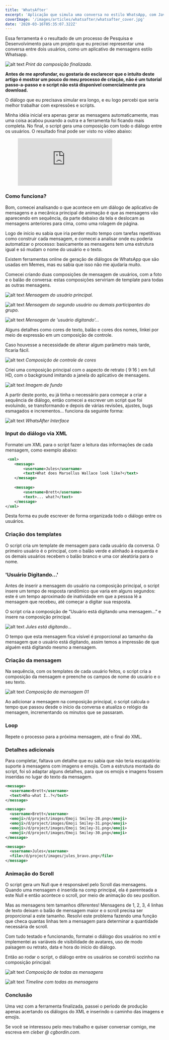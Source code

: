 ```yaml
---
title: 'WhatsAfter'
excerpt: 'Aplicação que simula uma conversa no estilo WhatsApp, com Javascript e After Effects.'
coverImage: '/images/articles/whatsafter/whatsafter_cover.jpg'
date: '2020-03-16T05:35:07.322Z'
---
```


Essa ferramenta é o resultado de um processo de Pesquisa e Desenvolvimento para um projeto que eu precisei representar uma conversa entre dois usuários, como um aplicativo de mensagens estilo Whatsapp.

![alt text](/images/articles/whatsafter/whatsafter_print.png#width_auto "Print da composição finalizada.")
*Print da composição finalizada.*

**Antes de me aprofundar, eu gostaria de esclarecer que o intuito deste artigo é mostrar um pouco do meu processo de criação, não é um tutorial passo-a-passo e o script não está disponível comercialmente pra download.**

O diálogo que eu precisava simular era longo, e eu logo percebi que seria melhor trabalhar com expressões e scripts.

Minha idéia inicial era apenas gerar as mensagens automaticamente, mas uma coisa acabou puxando a outra e a ferramenta foi ficando mais completa. No final, o script gera uma composição com todo o diálogo entre os usuários. O resultado final pode ser visto no vídeo abaixo:

<figure class="video_container">
  <iframe class="video_content" src="https://www.youtube.com/embed/mBCPQSCgdjM" frameborder="0" allowfullscreen="true"> </iframe>
</figure>

### Como funciona?

Bom, comecei analisando o que acontece em um diálogo de aplicativo de mensagens e a mecânica principal de animação é que as mensagens vão aparecendo em sequência, da parte debaixo da tela e deslocam as mensagens anteriores para cima, como uma rolagem de página.

Logo de início eu sabia que iria perder muito tempo com tarefas repetitivas como construir cada mensagem, e comecei a analisar onde eu poderia automatizar o processo: basicamente as mensagens tem uma estrutura igual e só mudam o nome do usuário e o texto.

Existem ferramentas online de geração de diálogos de WhatsApp que são usadas em Memes, mas eu sabia que isso não me ajudaria muito.

Comecei criando duas composições de mensagem de usuários, com a foto e o balão de conversa: estas composições serviriam de template para todas as outras mensagens.

![alt text](/images/articles/whatsafter/whatsafter_template_user01.png#width_auto "Mensagem do usuário principal")
*Mensagem do usuário principal.*

![alt text](/images/articles/whatsafter/whatsafter_template_user02.png#width_auto  "Mensagem do segundo usuário ou demais participantes do grupo.")
*Mensagem do segundo usuário ou demais participantes do grupo.*

![alt text](/images/articles/whatsafter/whatsafter_user_typing.png#width_auto  "Mensagem de 'usuário digitando'...")
*Mensagem de 'usuário digitando'...*

Alguns detalhes como cores de texto, balão e cores dos nomes, linkei por meio de expressão em um composição de controle.

Caso houvesse a necessidade de alterar algum parâmetro mais tarde, ficaria fácil.

![alt text](/images/articles/whatsafter/whatsafter_config_colors.png#width_auto  "Composição de controle de cores")
*Composição de controle de cores*

Criei uma composição principal com o aspecto de retrato ( 9:16 ) em full HD, com o background imitando a janela do aplicativo de mensagens.

![alt text](/images/articles/whatsafter/whatsafter_bg.png#width_auto  "Imagem de fundo")
*Imagem de fundo*

A partir deste ponto, eu já tinha o necessário para começar a criar a sequência de diálogo, então comecei a escrever um script que foi evoluindo, se transformando e depois de várias revisões, ajustes, bugs esmagados e incrementos... funciona da seguinte forma:

![alt text](/images/articles/whatsafter/whatsafter_interface.png#width_auto  "WhatsAfter Interface")
*WhatsAfter Interface*

### Input do diálogo via XML
Formatei um XML para o script fazer a leitura das informações de cada mensagem, como exemplo abaixo:

```xml
 <xml>
	<message>
		<username>Jules</username>
		<text>What does Marsellus Wallace look like?</text>
	</message>
	
	<message>
		<username>Brett</username>
		<text>... what?</text>
	</message>
</xml>
```

Desta forma eu pude escrever de forma organizada todo o diálogo entre os usuários.

### Criação dos templates

O script cria um template de mensagem para cada usuário da conversa.
O primeiro usuário é o principal, com o balão verde e alinhado à esquerda e os demais usuários recebem o balão branco e uma cor aleatória para o nome.

### 'Usuário Digitando...'

Antes de inserir a mensagem do usuário na composição principal, o script insere um tempo de resposta randômico que varia em alguns segundos: este é um tempo aproximado de inatividade em que a pessoa lê a mensagem que recebeu, até começar a digitar sua resposta.

O script cria a composição de “Usuário está digitando uma mensagem...” e insere na composição principal.

![alt text](/images/articles/whatsafter/whatsafter_julestyping.png#width_auto  "Jules está digitando...")
*Jules está digitando...*

O tempo que esta mensagem fica visível é proporcional ao tamanho da mensagem que o usuário está digitando, assim temos a impressão de que alguém está digitando mesmo a mensagem.

### Criação da mensagem

Na sequência, com os templates de cada usuário feitos, o script cria a composição da mensagem e preenche os campos de nome do usuário e o seu texto.

![alt text](/images/articles/whatsafter/whatsafter_message01.png#width_80 "Composição da mensagem 01")
*Composição da mensagem 01*

Ao adicionar a mensagem na composição principal, o script calcula o tempo que passou desde o início da conversa e atualiza o relógio da mensagem, incrementando os minutos que se passaram.

### Loop

Repete o processo para a próxima mensagem, até o final do XML.

### Detalhes adicionais

Para completar, faltava um detalhe que eu sabia que não teria escapatória: suporte à mensagens com imagens e emojis.
Com a estrutura montada do script, foi só adaptar alguns detalhes, para que os emojis e imagens fossem inseridas no lugar do texto da mensagem.

```xml
<message>  
  <username>Brett</username>  
  <text>Wha-what I..?</text>  
</message>

<message> 
  <username>Brett</username>  
  <emoji>/d/project/images/Emoji Smiley-28.png</emoji>
  <emoji>/d/project/images/Emoji Smiley-31.png</emoji>
  <emoji>/d/project/images/Emoji Smiley-31.png</emoji>
  <emoji>/d/project/images/Emoji Smiley-30.png</emoji>
</message>

<message> 
  <username>Jules</username>  
  <file>/d/project/images/jules_bravo.png</file>
</message>
```

### Animação do Scroll

O script gera um Null que é responsável pelo Scroll das mensagens.
Quando uma mensagem é inserida na comp principal, ela é parenteada a este Null e então acontece o scroll, por meio de animação do seu position.

Mas as mensagens tem tamanhos diferentes! Mensagens de 1, 2, 3, 4 linhas de texto deixam o balão de mensagem maior e o scroll precisa ser proporcional a este tamanho. Resolvi este problema fazendo uma função que checa quantas linhas tem a mensagem para determinar a quantidade necessária de scroll.

Com tudo testado e funcionando, formatei o diálogo dos usuários no xml e implementei as variáveis de visibilidade de avatares, uso de modo paisagem ou retrato, data e hora do início do diálogo.

Então ao rodar o script, o diálogo entre os usuários se constrói sozinho na composição principal:

![alt text](/images/articles/whatsafter/whatsafter_comp.png#width_auto "Composição de todas as mensagens")
*Composição de todas as mensagens*

![alt text](/images/articles/whatsafter/whatsafter_timeline.png#width_80 "Timeline com todas as mensagens")
*Timeline com todas as mensagens*

### Conclusão

Uma vez com a ferramenta finalizada, passei o período de produção apenas acertando os diálogos do XML e inserindo o caminho das imagens e emojis.

Se você se interessou pelo meu trabalho e quiser conversar comigo, me escreva em *cleber @ cgbordin.com*.
